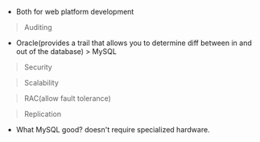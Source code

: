 * Both for web platform development

> Auditing

* Oracle(provides a trail that allows you to determine diff between in and out of the database) > MySQL

> Security

> Scalability

> RAC(allow fault tolerance)

> Replication

* What MySQL good? doesn't require specialized hardware.
